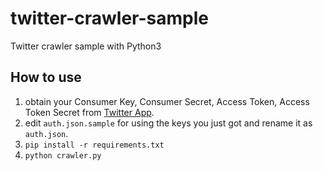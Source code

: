 # twitter-crawler-sample
Twitter crawler sample with Python3

## How to use
 1. obtain your Consumer Key, Consumer Secret, Access Token, Access Token Secret from [Twitter App](https://apps.twitter.com).
 2. edit `auth.json.sample` for using the keys you just got and rename it as `auth.json`.
 3. `pip install -r requirements.txt`
 4. `python crawler.py`
